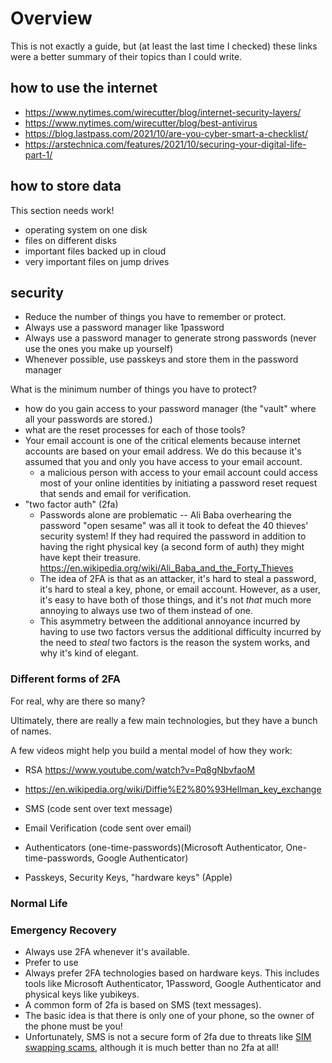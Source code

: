 # Overview
This is not exactly a guide, but (at least the last time I checked) these links were a better summary of their topics than I could write.

## how to use the internet
* https://www.nytimes.com/wirecutter/blog/internet-security-layers/
* https://www.nytimes.com/wirecutter/blog/best-antivirus
* https://blog.lastpass.com/2021/10/are-you-cyber-smart-a-checklist/
* https://arstechnica.com/features/2021/10/securing-your-digital-life-part-1/

## how to store data
This section needs work!

* operating system on one disk
* files on different disks
* important files backed up in cloud
* very important files on jump drives

## security

* Reduce the number of things you have to remember or protect.
* Always use a password manager like 1password
* Always use a password manager to generate strong passwords (never use the ones you make up yourself)
* Whenever possible, use passkeys and store them in the password manager


What is the minimum number of things you have to protect?
* how do you gain access to your password manager (the "vault" where all your passwords are stored.)
* what are the reset processes for each of those tools?
* Your email account is one of the critical elements because internet accounts are based on your email address. We do this because it's assumed that you and only you have access to your email account.
  * a malicious person with access to your email account could access most of your online identities by initiating a password reset request that sends and email for verification.
* "two factor auth" (2fa)
  * Passwords alone are problematic -- Ali Baba overhearing the password "open sesame" was all it took to defeat the 40 thieves' security system! If they had required the password in addition to having the right physical key (a second form of auth) they might have kept their treasure. https://en.wikipedia.org/wiki/Ali_Baba_and_the_Forty_Thieves
  * The idea of 2FA is that as an attacker, it's hard to steal a password, it's hard to steal a key, phone, or email account. However, as a user, it's easy to have both of those things, and it's not _that_ much more annoying to always use two of them instead of one.
  * This asymmetry between the additional annoyance incurred by having to use two factors versus the additional difficulty incurred by the need to _steal_ two factors is the reason the system works, and why it's kind of elegant.

### Different forms of 2FA
For real, why are there so many?

Ultimately, there are really a few main technologies, but they have a bunch of names.

A few videos might help you build a mental model of how they work:
* RSA https://www.youtube.com/watch?v=Pq8gNbvfaoM
* https://en.wikipedia.org/wiki/Diffie%E2%80%93Hellman_key_exchange

* SMS (code sent over text message)
* Email Verification (code sent over email)
* Authenticators (one-time-passwords)(Microsoft Authenticator, One-time-passwords, Google Authenticator)
* Passkeys, Security Keys, "hardware keys" (Apple)

### Normal Life

### Emergency Recovery
  * Always use 2FA whenever it's available.
  * Prefer to use
  * Always prefer 2FA technologies based on hardware keys. This includes tools like Microsoft Authenticator, 1Password, Google Authenticator and physical keys like yubikeys.
  * A common form of 2fa is based on SMS (text messages).
  * The basic idea is that there is only one of your phone, so the owner of the phone must be you!
  * Unfortunately, SMS is not a secure form of 2fa due to threats like [SIM swapping scams](https://en.wikipedia.org/wiki/SIM_swap_scam), although it is much better than no 2fa at all!



